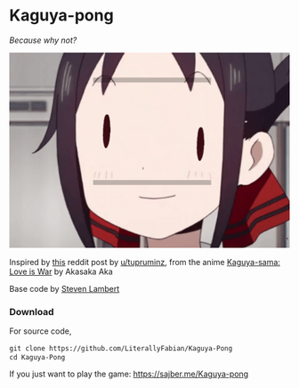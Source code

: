 # Kaguya-pong

*Because why not?*

![demo](img/demo.gif)

Inspired by [this](https://www.reddit.com/r/Animemes/comments/gnvhwb/kaguya_pong/) reddit post by [u/tupruminz](https://www.reddit.com/user/tupruminz/), from the anime [Kaguya-sama: Love is War](https://myanimelist.net/anime/37999/Kaguya-sama_wa_Kokurasetai__Tensai-tachi_no_Renai_Zunousen) by Akasaka Aka

Base code by [Steven Lambert](https://github.com/straker)

### Download

For source code,

```
git clone https://github.com/LiterallyFabian/Kaguya-Pong
cd Kaguya-Pong
```

If you just want to play the game: https://sajber.me/Kaguya-pong
